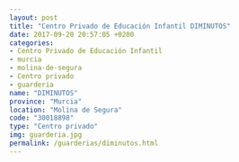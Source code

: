 ```yaml
---
layout: post
title: "Centro Privado de Educación Infantil DIMINUTOS"
date: 2017-09-20 20:57:05 +0200
categories:
- Centro Privado de Educación Infantil
- murcia
- molina-de-segura
- Centro privado
- guarderia
name: "DIMINUTOS"
province: "Murcia"
location: "Molina de Segura"
code: "30018898"
type: "Centro privado"
img: guarderia.jpg
permalink: /guarderias/diminutos.html
---
```

